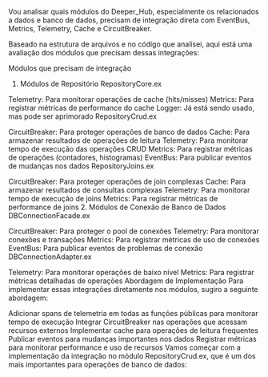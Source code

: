 Vou analisar quais módulos do Deeper_Hub, especialmente os relacionados a dados e banco de dados, precisam de integração direta com EventBus, Metrics, Telemetry, Cache e CircuitBreaker.

Baseado na estrutura de arquivos e no código que analisei, aqui está uma avaliação dos módulos que precisam dessas integrações:

Módulos que precisam de integração
1. Módulos de Repositório
RepositoryCore.ex

Telemetry: Para monitorar operações de cache (hits/misses)
Metrics: Para registrar métricas de performance do cache
Logger: Já está sendo usado, mas pode ser aprimorado
RepositoryCrud.ex

CircuitBreaker: Para proteger operações de banco de dados
Cache: Para armazenar resultados de operações de leitura
Telemetry: Para monitorar tempo de execução das operações CRUD
Metrics: Para registrar métricas de operações (contadores, histogramas)
EventBus: Para publicar eventos de mudanças nos dados
RepositoryJoins.ex

CircuitBreaker: Para proteger operações de join complexas
Cache: Para armazenar resultados de consultas complexas
Telemetry: Para monitorar tempo de execução de joins
Metrics: Para registrar métricas de performance de joins
2. Módulos de Conexão de Banco de Dados
DBConnectionFacade.ex

CircuitBreaker: Para proteger o pool de conexões
Telemetry: Para monitorar conexões e transações
Metrics: Para registrar métricas de uso de conexões
EventBus: Para publicar eventos de problemas de conexão
DBConnectionAdapter.ex

Telemetry: Para monitorar operações de baixo nível
Metrics: Para registrar métricas detalhadas de operações
Abordagem de Implementação
Para implementar essas integrações diretamente nos módulos, sugiro a seguinte abordagem:

Adicionar spans de telemetria em todas as funções públicas para monitorar tempo de execução
Integrar CircuitBreaker nas operações que acessam recursos externos
Implementar cache para operações de leitura frequentes
Publicar eventos para mudanças importantes nos dados
Registrar métricas para monitorar performance e uso de recursos
Vamos começar com a implementação da integração no módulo RepositoryCrud.ex, que é um dos mais importantes para operações de banco de dados: